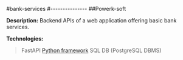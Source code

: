 #bank-services
#---------------
##Powerk-soft

**Description:** Backend APIs of a web application offering basic bank services.

**Technologies:** 
> FastAPI [Python framework](https://fastapi.tiangolo.com/)
> SQL DB (PostgreSQL DBMS)